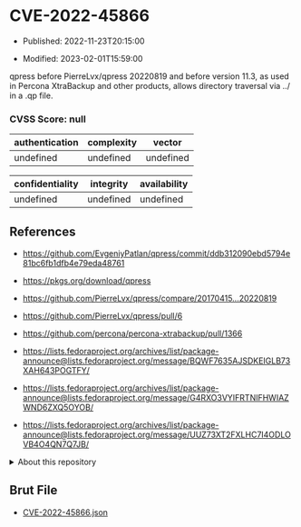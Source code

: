 # CVE-2022-45866

- Published: 2022-11-23T20:15:00

- Modified: 2023-02-01T15:59:00

qpress before PierreLvx/qpress 20220819 and before version 11.3, as used in Percona XtraBackup and other products, allows directory traversal via ../ in a .qp file.

### CVSS Score: **null**

| authentication | complexity | vector |
| --- | --- | --- |
| undefined | undefined | undefined |

| confidentiality | integrity | availability |
| --- | --- | --- |
| undefined | undefined | undefined |

## References

* https://github.com/EvgeniyPatlan/qpress/commit/ddb312090ebd5794e81bc6fb1dfb4e79eda48761

* https://pkgs.org/download/qpress

* https://github.com/PierreLvx/qpress/compare/20170415...20220819

* https://github.com/PierreLvx/qpress/pull/6

* https://github.com/percona/percona-xtrabackup/pull/1366

* https://lists.fedoraproject.org/archives/list/package-announce@lists.fedoraproject.org/message/BQWF7635AJSDKEIGLB73XAH643POGTFY/

* https://lists.fedoraproject.org/archives/list/package-announce@lists.fedoraproject.org/message/G4RXO3VYIFRTNIFHWIAZWND6ZXQ5OYOB/

* https://lists.fedoraproject.org/archives/list/package-announce@lists.fedoraproject.org/message/UUZ73XT2FXLHC7I4ODLOVB4O4QN7Q7JB/

<details>
<summary>About this repository</summary> 

  This repository is part of the project [Live Hack CVE](https://github.com/Live-Hack-CVE). Main website can be found [www.live-hack.org](https://www.live-hack.org) 
  
  Made by [Sn0wAlice](https://github.com/Sn0wAlice) for the people that care about security and need to have a feed of the latest CVEs. Hope you enjoy it, don't forget to star the repo and follow me on [Twitter](https://twitter.com/Sn0wAlice) and [Github](https://github.com/Sn0wAlice). And that is my [personnal website](https://www.alice-snow.me/)

  - [Home Page](https://github.com/Live-Hack-CVE)
  - [Framework](https://github.com/Live-Hack-CVE/cve-framework)
  - [CVE database](https://github.com/Live-Hack-CVE/full_database)
  - [Changelog](https://github.com/Live-Hack-CVE/Changelog)
</details>

## Brut File

* [CVE-2022-45866.json](https://raw.githubusercontent.com/Live-Hack-CVE/full_database/main/cves/2022/CVE-2022-45866.json)

